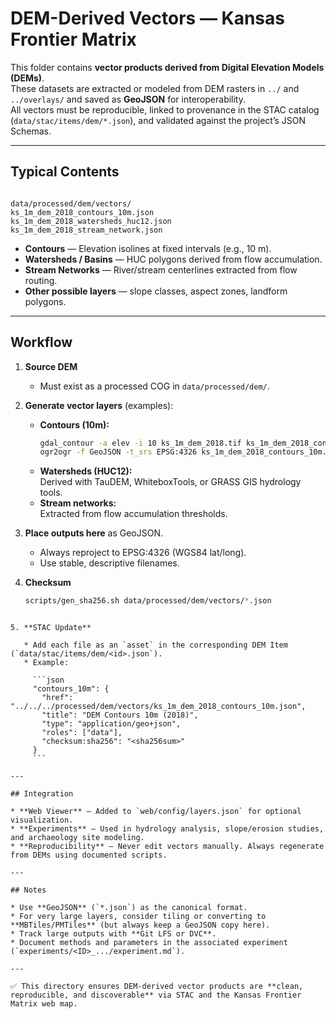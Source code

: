 # DEM-Derived Vectors — Kansas Frontier Matrix

This folder contains **vector products derived from Digital Elevation Models (DEMs)**.  
These datasets are extracted or modeled from DEM rasters in `../` and `../overlays/` and saved as **GeoJSON** for interoperability.  
All vectors must be reproducible, linked to provenance in the STAC catalog (`data/stac/items/dem/*.json`), and validated against the project’s JSON Schemas.

---

## Typical Contents

```

data/processed/dem/vectors/
ks_1m_dem_2018_contours_10m.json
ks_1m_dem_2018_watersheds_huc12.json
ks_1m_dem_2018_stream_network.json

````

- **Contours** — Elevation isolines at fixed intervals (e.g., 10 m).  
- **Watersheds / Basins** — HUC polygons derived from flow accumulation.  
- **Stream Networks** — River/stream centerlines extracted from flow routing.  
- **Other possible layers** — slope classes, aspect zones, landform polygons.

---

## Workflow

1. **Source DEM**  
   - Must exist as a processed COG in `data/processed/dem/`.

2. **Generate vector layers** (examples):
   - **Contours (10m):**  
     ```bash
     gdal_contour -a elev -i 10 ks_1m_dem_2018.tif ks_1m_dem_2018_contours_10m.shp
     ogr2ogr -f GeoJSON -t_srs EPSG:4326 ks_1m_dem_2018_contours_10m.json ks_1m_dem_2018_contours_10m.shp
     ```
   - **Watersheds (HUC12):**  
     Derived with TauDEM, WhiteboxTools, or GRASS GIS hydrology tools.
   - **Stream networks:**  
     Extracted from flow accumulation thresholds.

3. **Place outputs here** as GeoJSON.  
   - Always reproject to EPSG:4326 (WGS84 lat/long).  
   - Use stable, descriptive filenames.

4. **Checksum**  
   ```bash
   scripts/gen_sha256.sh data/processed/dem/vectors/*.json
````

5. **STAC Update**

   * Add each file as an `asset` in the corresponding DEM Item (`data/stac/items/dem/<id>.json`).
   * Example:

     ```json
     "contours_10m": {
       "href": "../../../processed/dem/vectors/ks_1m_dem_2018_contours_10m.json",
       "title": "DEM Contours 10m (2018)",
       "type": "application/geo+json",
       "roles": ["data"],
       "checksum:sha256": "<sha256sum>"
     }
     ```

---

## Integration

* **Web Viewer** — Added to `web/config/layers.json` for optional visualization.
* **Experiments** — Used in hydrology analysis, slope/erosion studies, and archaeology site modeling.
* **Reproducibility** — Never edit vectors manually. Always regenerate from DEMs using documented scripts.

---

## Notes

* Use **GeoJSON** (`*.json`) as the canonical format.
* For very large layers, consider tiling or converting to **MBTiles/PMTiles** (but always keep a GeoJSON copy here).
* Track large outputs with **Git LFS or DVC**.
* Document methods and parameters in the associated experiment (`experiments/<ID>_.../experiment.md`).

---

✅ This directory ensures DEM-derived vector products are **clean, reproducible, and discoverable** via STAC and the Kansas Frontier Matrix web map.
